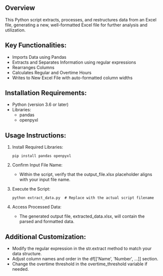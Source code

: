 ## Overview

This Python script extracts, processes, and restructures data from an Excel file, generating a new, well-formatted Excel file for further analysis and utilization.

## Key Functionalities:

- Imports Data using Pandas
- Extracts and Separates Information using regular expressions
- Rearranges Columns
- Calculates Regular and Overtime Hours
- Writes to New Excel File with auto-formatted column widths
## Installation Requirements:

- Python (version 3.6 or later)
- Libraries:
  * pandas
  * openpyxl
## Usage Instructions:

1. Install Required Libraries:
   
   ``` pip install pandas openpyxl ```
   
2. Confirm Input File Name:
    - Within the script, verify that the output_file.xlsx placeholder aligns with your input file name.
    
3. Execute the Script:

    ``` python extract_data.py  # Replace with the actual script filename ```

4. Access Processed Data:
   - The generated output file, extracted_data.xlsx, will contain the parsed and formatted data.
## Additional Customization:

* Modify the regular expression in the str.extract method to match your data structure.
* Adjust column names and order in the df[['Name', 'Number', ...]] section.
* Change the overtime threshold in the overtime_threshold variable if needed.
